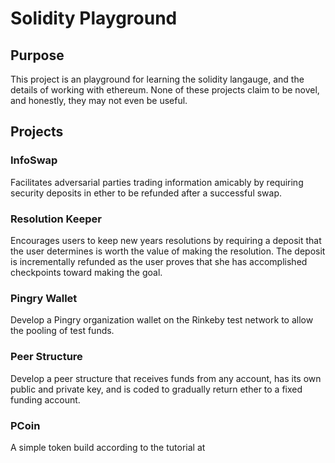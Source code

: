 # Solidity Playground

## Purpose
This project is an playground for learning the solidity langauge, and the details of working with ethereum. None of these projects claim to be novel, and honestly, they may not even be useful.

## Projects
### InfoSwap

Facilitates adversarial parties trading information amicably by requiring security deposits in ether to be refunded after a successful swap.

### Resolution Keeper

Encourages users to keep new years resolutions by requiring a deposit that the user determines is worth the value of making the resolution. The deposit is incrementally refunded as the user proves that she has accomplished checkpoints toward making the goal.

### Pingry Wallet

Develop a Pingry organization wallet on the Rinkeby test network to allow the pooling of test funds.

### Peer Structure

Develop a peer structure that receives funds from any account, has its own public and private key, and is coded to gradually return ether to a fixed funding account.

### PCoin

A simple token build according to the tutorial at 